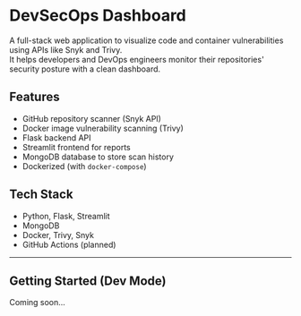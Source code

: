 # DevSecOps Dashboard 

A full-stack web application to visualize code and container vulnerabilities using APIs like Snyk and Trivy.  
It helps developers and DevOps engineers monitor their repositories' security posture with a clean dashboard.

## Features
- GitHub repository scanner (Snyk API)
- Docker image vulnerability scanning (Trivy)
- Flask backend API
- Streamlit frontend for reports
- MongoDB database to store scan history
- Dockerized (with `docker-compose`)

## Tech Stack
- Python, Flask, Streamlit
- MongoDB
- Docker, Trivy, Snyk
- GitHub Actions (planned)

---

## Getting Started (Dev Mode)
Coming soon...

